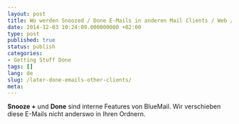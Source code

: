 ```yaml
---
layout: post
title: Wo werden Snoozed / Done E-Mails in anderen Mail Clients / Web / PC?
date: 2014-12-03 10:24:09.000000000 +02:00
type: post
published: true
status: publish
categories:
- Getting Stuff Done
tags: []
lang: de
slug: /later-done-emails-other-clients/
meta:
---
```


**Snooze +** und **Done** sind interne Features von BlueMail. Wir verschieben diese E-Mails nicht anderswo in Ihren Ordnern.
